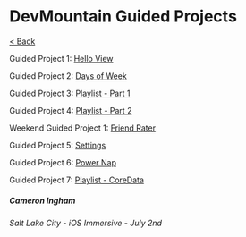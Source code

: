 # DevMountain Guided Projects

[< Back](https://github.com/Camji55/DevMtn-iOS20/)

Guided Project 1: [Hello View](https://github.com/Camji55/DevMtn-iOS20-GuidedProjects/tree/master/Hello%20View)

Guided Project 2: [Days of Week](https://github.com/Camji55/DevMtn-iOS20-GuidedProjects/tree/master/Days%20of%20Week)

Guided Project 3: [Playlist - Part 1](https://github.com/Camji55/DevMtn-iOS20-GuidedProjects/tree/master/Playlist%20-%20Part%201)

Guided Project 4: [Playlist - Part 2](https://github.com/Camji55/DevMtn-iOS20-GuidedProjects/tree/master/Playlist%20-%20Part%202)

Weekend Guided Project 1: [Friend Rater](https://github.com/Camji55/DevMtn-iOS20-GuidedProjects/tree/master/FriendRater)

Guided Project 5: [Settings](https://github.com/Camji55/DevMtn-iOS20-GuidedProjects/tree/master/Settings)

Guided Project 6: [Power Nap](https://github.com/Camji55/DevMtn-iOS20-GuidedProjects/tree/master/Power%20Nap)

Guided Project 7: [Playlist - CoreData](https://github.com/Camji55/DevMtn-iOS20-GuidedProjects/tree/master/Playlist%20-%20CoreData)

##### Cameron Ingham
###### Salt Lake City - iOS Immersive - July 2nd



